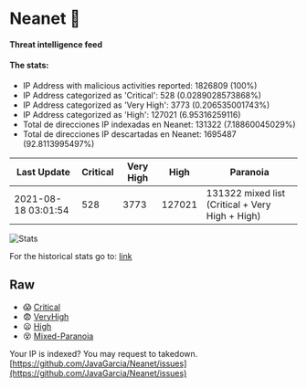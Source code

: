 # Neanet :hocho:
#### Threat intelligence feed
#### The stats:

- IP Address with malicious activities reported: 1826809 (100%)
- IP Address categorized as 'Critical':  528 (0.0289028573868%)
- IP Address categorized as 'Very High':  3773 (0.206535001743%)
- IP Address categorized as 'High':  127021 (6.95316259116)
- Total de direcciones IP indexadas en Neanet:  131322 (7.18860045029%)
- Total de direcciones IP descartadas en Neanet:  1695487 (92.8113995497%)

| Last Update | Critical | Very High | High | Paranoia |
| --- | --- | --- | --- | --- |
| 2021-08-18 03:01:54 | 528 | 3773 | 127021 | 131322 mixed list (Critical + Very High + High)|

![Stats](https://docs.google.com/spreadsheets/d/e/2PACX-1vSnaNMIXVabIpDJjufMlzH7poXnshF3mgd8Is1g9ytUEzVsP5my4Trn8f-xkoLLQ38xpL3HtmUexLo6/pubchart?oid=501124687&format=image)

For the historical stats go to: [link](/stats.csv)
## Raw
- :scream: [Critical](https://raw.githubusercontent.com/JavaGarcia/Neanet/master/blacklists/neanet_critical.txt)
- :fearful: [VeryHigh](https://raw.githubusercontent.com/JavaGarcia/Neanet/master/blacklists/neanet_veryHigh.txtt)
- :frowning: [High](https://raw.githubusercontent.com/JavaGarcia/Neanet/master/blacklists/neanet_high.txt)
- :dizzy_face: [Mixed-Paranoia](https://raw.githubusercontent.com/JavaGarcia/Neanet/master/blacklists/neanet_all.txt)


Your IP is indexed? You may request to takedown. [https://github.com/JavaGarcia/Neanet/issues](https://github.com/JavaGarcia/Neanet/issues)































































































































































































































































































































































































































































































































































































































































































































































































































































































































































































































































































































































































































































































































































































































































































































































































































































































































































































































































































































































































































































































































































































































































































































































































































































































































































































































































































































































































































































































































































































































































































































































































































































































































































































































































































































































































































































































































































































































































































































































































































































































































































































































































































































































































































































































































































































































































































































































































































































































































































































































































































































































































































































































































































































































































































































































































































































































































































































































































































































































































































































































































































































































































































































































































































































































































































































































































































































































































































































































































































































































































































































































































































































































































































































































































































































































































































































































































































































































































































































































































































































































































































































































































































































































































































